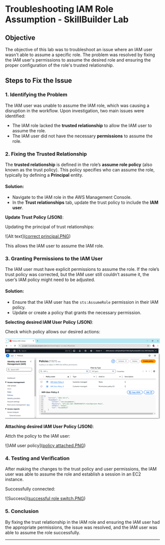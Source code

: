 # **Troubleshooting IAM Role Assumption - SkillBuilder Lab**

## **Objective**
The objective of this lab was to troubleshoot an issue where an IAM user wasn't able to assume a specific role. The problem was resolved by fixing the IAM user's permissions to assume the desired role and ensuring the proper configuration of the role's trusted relationship.

## **Steps to Fix the Issue**

### **1. Identifying the Problem**
The IAM user was unable to assume the IAM role, which was causing a disruption in the workflow. Upon investigation, two main issues were identified:

- The IAM role lacked the **trusted relationship** to allow the IAM user to assume the role.
- The IAM user did not have the necessary **permissions** to assume the role.

### **2. Fixing the Trusted Relationship**
The **trusted relationship** is defined in the role’s **assume role policy** (also known as the trust policy). This policy specifies who can assume the role, typically by defining a **Principal** entity.

#### **Solution**:
- Navigate to the IAM role in the AWS Management Console.
- In the **Trust relationships** tab, update the trust policy to include the **IAM user**.

**Update Trust Policy (JSON)**:

Updating the principal of trust relationships:

![Alt text]([correct principal.PNG](https://github.com/tasnuva-14/Troubleshooting---IAM-Access-Issues-in-AWS-skill-builder/blob/main/correct%20principal.PNG))


This allows the IAM user to assume the IAM role.

### **3. Granting Permissions to the IAM User**
The IAM user must have explicit permissions to assume the role. If the role’s trust policy was corrected, but the IAM user still couldn’t assume it, the user’s IAM policy might need to be adjusted.

#### **Solution**:
- Ensure that the IAM user has the `sts:AssumeRole` permission in their IAM policy.
- Update or create a policy that grants the necessary permission.

**Selecting desired IAM User Policy (JSON)**:

Check which policy allows our desired actions:

![IAM user policy](https://github.com/tasnuva-14/Troubleshooting---IAM-Access-Issues-in-AWS-skill-builder/blob/main/IAM%20policy.PNG)

**Attaching desired IAM User Policy (JSON)**:

Attch the policy to the IAM user:

![IAM user policy]([policy attached.PNG](https://github.com/tasnuva-14/Troubleshooting---IAM-Access-Issues-in-AWS-skill-builder/blob/main/policy%20attached.PNG))

### **4. Testing and Verification**
After making the changes to the trust policy and user permissions, the IAM user was able to assume the role and establish a session in an EC2 instance.

Successfully connected:

![Success]([successful role switch.PNG](https://github.com/tasnuva-14/Troubleshooting---IAM-Access-Issues-in-AWS-skill-builder/blob/main/successful%20role%20switch.PNG))

### **5. Conclusion**
By fixing the trust relationship in the IAM role and ensuring the IAM user had the appropriate permissions, the issue was resolved, and the IAM user was able to assume the role successfully.

---

